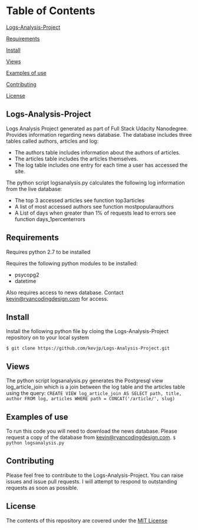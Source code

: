 # Table of Contents

[Logs-Analysis-Project](#logs-analysis-project)

[Requirements](#requirements)

[Install](#install)

[Views](#views)

[Examples of use](#examples-of-use)

[Contributing](#contributing)

[License](#license)


## Logs-Analysis-Project
Logs Analysis Project generated as part of Full Stack Udacity Nanodegree. Provides information regarding news database. The database includes three tables called authors, articles and log:
 * The authors table includes information about the authors of articles.
 * The articles table includes the articles themselves.
 * The log table includes one entry for each time a user has accessed the site.

The python script logsanalysis.py calculates the following log information from the live database:
 * The top 3 accessed articles see function top3articles
 * A list of most accessed authors see function mostpopularauthors
 * A List of days when greater than 1% of requests lead to errors see function days_1percenterrors

## Requirements
Requires python 2.7 to be installed

Requires the following python modules to be installed:
 * psycopg2
 * datetime
 
 Also requires access to news database. Contact kevin@ryancodingdesign.com for access.


## Install
Install the following python file by cloing the Logs-Analysis-Project repository on to your local system

`$ git clone https://github.com/kevjp/Logs-Analysis-Project.git`

## Views

The python script logsanalysis.py generates the Postgresql view log_article_join which is a join between the log table and the articles table using the query:
`CREATE VIEW log_article_join AS SELECT path, title, author
            FROM log, articles WHERE path = CONCAT('/article/', slug)`

## Examples of use

To run this code you will need to download the news database. Please request a copy of the database from kevin@ryancodingdesign.com. 
`$ python logsanalysis.py`

## Contributing
Please feel free to contribute to the Logs-Analysis-Project. You can raise issues and issue pull requests. I will attempt to respond to outstanding requests as soon as possible.

## License

The contents of this repository are covered under the [MIT License](https://choosealicense.com/licenses/mit/#)

